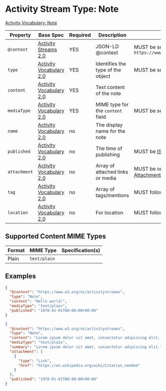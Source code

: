 # Activity Stream Type: Note

[Activity Vocabulary: Note](https://www.w3.org/TR/activitystreams-vocabulary/#dfn-note)

| Property | Base Spec | Required | Description | Restrictions |
| --- | --- | --- | --- | --- |
| `@context` | [Activity Streams 2.0](https://www.w3.org/TR/activitystreams-core/#jsonld) | YES | JSON-LD @context | MUST be set to `https://www.w3.org/ns/activitystreams` |
| `type` | [Activity Vocabulary 2.0](https://www.w3.org/TR/activitystreams-vocabulary/#dfn-type) | YES | Identifies the type of the object | MUST be set to `Note` |
| `content` | [Activity Vocabulary 2.0](https://www.w3.org/TR/activitystreams-vocabulary/#dfn-content) | YES | Text content of the note |  |
| `mediaType` | [Activity Vocabulary 2.0](https://www.w3.org/TR/activitystreams-vocabulary/#dfn-mediatype) | YES | MIME type for the `content` field | MUST be set to a [supported MIME type](#supported-content-mime-types) |
| `name` | [Activity Vocabulary 2.0](https://www.w3.org/TR/activitystreams-vocabulary/#dfn-name) | no | The display name for the note |  |
| `published` | [Activity Vocabulary 2.0](https://www.w3.org/TR/activitystreams-vocabulary/#dfn-published) | no | The time of publishing | MUST be [ISO8601](https://www.iso.org/iso-8601-date-and-time-format.html) |
| `attachment` | [Activity Vocabulary 2.0](https://www.w3.org/TR/activitystreams-vocabulary/#dfn-attachment) | no | Array of attached links or media | MUST be one of the [Supported Attachments](../Associated/Attachments.md) |
| `tag` | [Activity Vocabulary 2.0](https://www.w3.org/TR/activitystreams-vocabulary/#dfn-tag) | no | Array of tags/mentions | MUST follow [Tag Type](../Associated/Tag.md) |
| `location` | [Activity Vocabulary 2.0](https://www.w3.org/TR/activitystreams-vocabulary/#dfn-location) | no | For location | MUST follow [Location Type](../Associated/Location.md) |

## Supported Content MIME Types

| Format | MIME Type    | Specification(s)                                             |
|--------|--------------|--------------------------------------------------------------|
| Plain  | `text/plain` |                                                              |

## Examples

```json
{
  "@context": "https://www.w3.org/ns/activitystreams",
  "type": "Note",
  "content": "Hello world!",
  "mediaType": "text/plain",
  "published": "1970-01-01T00:00:00+00:00"
}
```

```json
{
  "@context": "https://www.w3.org/ns/activitystreams",
  "type": "Note",
  "content": "Lorem ipsum dolor sit amet, consectetur adipiscing elit, sed do eiusmod tempor incididunt ut labore et dolore magna aliqua. Ut enim ad minim veniam, quis nostrud exercitation ullamco laboris nisi ut aliquip ex ea commodo consequat. Duis aute irure dolor in reprehenderit in voluptate velit esse cillum dolore eu fugiat nulla pariatur. Excepteur sint occaecat cupidatat non proident, sunt in culpa qui officia deserunt mollit anim id est laborum.",
  "mediaType": "text/plain",
  "summary": "Lorem ipsum dolor sit amet, consectetur adipiscing elit.",
  "attachment": [
    {
      "type": "Link",
      "href": "https://en.wikipedia.org/wiki/Citation_needed"
    }
  ],
  "published": "1970-01-01T00:00:00+00:00"
}
```
